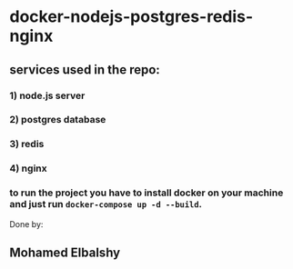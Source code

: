 # docker-nodejs-postgres-redis-nginx
## services used in the repo:
### 1) node.js server
### 2) postgres database
### 3) redis
### 4) nginx

### to run the project you have to install docker on your machine and just run `docker-compose up -d --build`.

Done by:

## Mohamed Elbalshy
